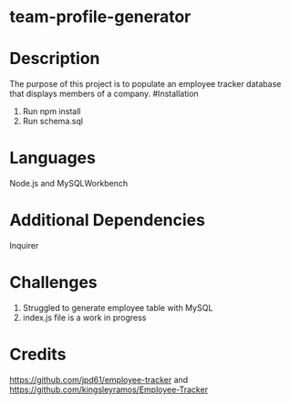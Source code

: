 # team-profile-generator
# Description
The purpose of this project is to populate an employee tracker database that displays members of a company.
#Installation
1. Run npm install
2. Run schema.sql 
# Languages
Node.js and MySQLWorkbench
# Additional Dependencies
Inquirer
# Challenges
1. Struggled to generate employee table with MySQL
2. index.js file is a work in progress
# Credits
https://github.com/jpd61/employee-tracker and https://github.com/kingsleyramos/Employee-Tracker
